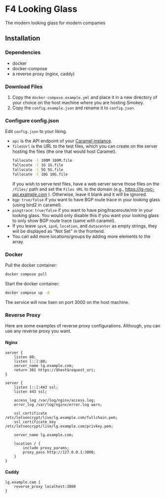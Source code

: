# F4 Looking Glass
The modern looking glass for modern companies

## Installation

### Dependencies
- docker
- docker-compose
- a reverse proxy (nginx, caddy)

### Download Files
1. Copy the `docker-compose.example.yml` and place it in a new directory of your choice on the host machine where you are hosting Smokey.
2. Copy the `config.example.json` and rename it to `config.json`.

### Configure config.json
Edit `config.json` to your liking.

- `api` is the API endpoint of your [Caramel instance](https://github.com/kittensaredabest/caramel).
- `filesUrl` is the URL to the test files, which you can create on the server hosting the files (the one that would host Caramel).
    ```bash
    fallocate -l 100M 100M.file
    fallocate -l 1G 1G.file
    fallocate -l 5G 5G.file
    fallocate -l 10G 10G.file
    ```
    If you wish to serve test files, have a web server serve those files on the `/files/` path and set the `Files URL` to the domain (e.g., https://lg-nyc-api.example.com ). Otherwise, leave it blank and it will be ignored.
- `bgp`: `true/false` if you want to have BGP route trace in your looking glass (using bird2 in caramel).
- `pingtrace`: `true/false` if you want to have ping/traceroute/mtr in your looking glass. You would only disable this if you want your looking glass to only show BGP route trace (same with caramel).
- If you leave `ipv4`, `ipv6`, `location`, and `datacenter` as empty strings, they will be displayed as "Not Set" in the frontend.
- You can add more locations/groups by adding more elements to the array.

### Docker
Pull the docker container:
```bash
docker compose pull
```

Start the docker container:
```bash
docker compose up -d
```
The service will now lisen on port 3000 on the host machine.


### Reverse Proxy
Here are some examples of reverse proxy configurations. Although, you can use any reverse proxy you want.
#### Nginx
```
server {
    listen 80;
    listen [::]:80;
    server_name lg.example.com;
    return 301 https://$host$request_uri;
}

server {
    listen [::]:443 ssl;
    listen 443 ssl;

    access_log /var/log/nginx/access.log;
    error_log /var/log/nginx/error.log warn;

    ssl_certificate /etc/letsencrypt/live/lg.example.com/fullchain.pem;
    ssl_certificate_key /etc/letsencrypt/live/lg.example.com/privkey.pem;

    server_name lg.example.com;

    location / {
        include proxy_params;
        proxy_pass http://127.0.0.1:3000;
    }
}
```

#### Caddy
```
lg.example.com {
    reverse_proxy localhost:3000
}
```
